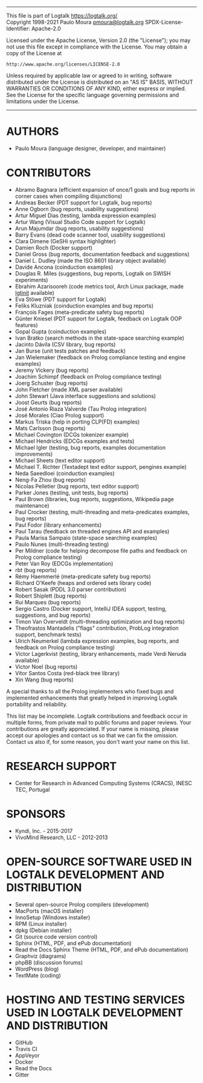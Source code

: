 ________________________________________________________________________

This file is part of Logtalk <https://logtalk.org/>  
Copyright 1998-2021 Paulo Moura <pmoura@logtalk.org>
SPDX-License-Identifier: Apache-2.0

Licensed under the Apache License, Version 2.0 (the "License");
you may not use this file except in compliance with the License.
You may obtain a copy of the License at

    http://www.apache.org/licenses/LICENSE-2.0

Unless required by applicable law or agreed to in writing, software
distributed under the License is distributed on an "AS IS" BASIS,
WITHOUT WARRANTIES OR CONDITIONS OF ANY KIND, either express or implied.
See the License for the specific language governing permissions and
limitations under the License.
________________________________________________________________________


AUTHORS
=======

* Paulo Moura (language designer, developer, and maintainer)


CONTRIBUTORS
============

* Abramo Bagnara (efficient expansion of once/1 goals and bug reports in corner cases when compiling disjunctions)
* Andreas Becker (PDT support for Logtalk, bug reports)
* Anne Ogborn (bug reports, usability suggestions)
* Artur Miguel Dias (testing, lambda expression examples)
* Artur Wang (Visual Studio Code support for Logtalk)
* Arun Majumdar (bug reports, usability suggestions)
* Barry Evans (dead code scanner tool, usability suggestions)
* Clara Dimene (GeSHi syntax highlighter)
* Damien Roch (Docker support)
* Daniel Gross (bug reports, documentation feedback and suggestions)
* Daniel L. Dudley (made the ISO 8601 library object available)
* Davide Ancona (coinduction examples)
* Douglas R. Miles (suggestions, bug reports, Logtalk on SWISH experiments)
* Ebrahim Azarisooreh (code metrics tool, Arch Linux package, made [lgtinit](https://github.com/eazar001/lgtinit) available)
* Eva Stöwe (PDT support for Logtalk)
* Feliks Kluzniak (coinduction examples and bug reports)
* François Fages (meta-predicate safety bug reports)
* Günter Kniesel (PDT support for Logtalk, feedback on Logtalk OOP features)
* Gopal Gupta (coinduction examples)
* Ivan Bratko (search methods in the state-space searching example)
* Jacinto Dávila (CSV library, bug reports)
* Jan Burse (unit tests patches and feedback)
* Jan Wielemaker (feedback on Prolog compliance testing and engine examples)
* Jeremy Vickery (bug reports)
* Joachim Schimpf (feedback on Prolog compliance testing)
* Joerg Schuster (bug reports)
* John Fletcher (made XML parser available)
* John Stewart (Java interface suggestions and solutions)
* Joost Geurts (bug reports)
* José Antonio Riaza Valverde (Tau Prolog integration)
* José Morales (Ciao Prolog support)
* Markus Triska (help in porting CLP(FD) examples)
* Mats Carlsson (bug reports)
* Michael Covington (DCGs tokenizer example)
* Michael Hendricks (EDCGs examples and tests)
* Michael Igler (testing, bug reports, examples documentation improvements)
* Michael Sheets (text editor support)
* Michael T. Richter (Textadept text editor support, pengines example)
* Neda Saeedloei (coinduction examples)
* Neng-Fa Zhou (bug reports)
* Nicolas Pelletier (bug reports, text editor support)
* Parker Jones (testing, unit tests, bug reports)
* Paul Brown (libraries, bug reports, suggestions, Wikipedia page maintenance)
* Paul Crocker (testing, multi-threading and meta-predicates examples, bug reports)
* Paul Fodor (library enhancements)
* Paul Tarau (feedback on threaded engines API and examples)
* Paula Marisa Sampaio (state-space searching examples)
* Paulo Nunes (multi-threading testing)
* Per Mildner (code for helping decompose file paths and feedback on Prolog compliance testing)
* Peter Van Roy (EDCGs implementation)
* rbt (bug reports)
* Rémy Haemmerlé (meta-predicate safety bug reports)
* Richard O'Keefe (heaps and ordered sets library code)
* Robert Sasak (PDDL 3.0 parser contribution)
* Robert Shiplett (bug reports)
* Rui Marques (bug reports)
* Sergio Castro (Docker support, IntelliJ IDEA support, testing, suggestions, and bug reports)
* Timon Van Overveldt (multi-threading optimization and bug reports)
* Theofrastos Mantadelis ("flags" contribution, ProbLog integration support, benchmark tests)
* Ulrich Neumerkel (lambda expression examples, bug reports, and feedback on Prolog compliance testing)
* Victor Lagerkvist (testing, library enhancements, made Verdi Neruda available)
* Victor Noel (bug reports)
* Vítor Santos Costa (red-black tree library)
* Xin Wang (bug reports)

A special thanks to all the Prolog implementers who fixed bugs and
implemented enhancements that greatly helped in improving Logtalk
portability and reliability.

This list may be incomplete. Logtalk contributions and feedback occur
in multiple forms, from private mail to public forums and paper reviews.
Your contributions are greatly appreciated. If your name is missing,
please accept our apologies and contact us so that we can fix the omission.
Contact us also if, for some reason, you don't want your name on this
list.


RESEARCH SUPPORT
================

* Center for Research in Advanced Computing Systems (CRACS), INESC TEC, Portugal


SPONSORS
========

* Kyndi, Inc. - 2015-2017
* VivoMind Research, LLC - 2012-2013


OPEN-SOURCE SOFTWARE USED IN LOGTALK DEVELOPMENT AND DISTRIBUTION
=================================================================

* Several open-source Prolog compilers (development)
* MacPorts (macOS installer)
* InnoSetup (Windows installer)
* RPM (Linux installer)
* dpkg (Debian installer)
* Git (source code version control)
* Sphinx (HTML, PDF, and ePub documentation)
* Read the Docs Sphinx Theme (HTML, PDF, and ePub documentation)
* Graphviz (diagrams)
* phpBB (discussion forums)
* WordPress (blog)
* TextMate (coding)


HOSTING AND TESTING SERVICES USED IN LOGTALK DEVELOPMENT AND DISTRIBUTION
=========================================================================

* GitHub
* Travis CI
* AppVeyor
* Docker
* Read the Docs
* Gitter
